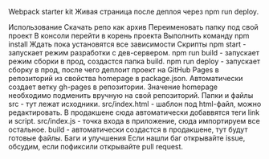 Webpack starter kit Живая страница после деплоя через npm run deploy.

Использование Скачать репо как архив Переименовать папку под свой проект В
консоли перейти в корень проекта Выполнить команду npm install Ждать пока
установятся все зависимости Скрипты npm start - запускает режим разработки с
дев-сервером. npm run build - запускает режим сборки в прод, создастся папка
build. npm run deploy - запускает сборку в прод, после чего деплоит проект на
GitHub Pages в репозиторий из свойства homepage в package.json. Автоматически
создает ветку gh-pages в репозитории. Значение homepage необходимо подменить
вручную на свой репозиторий. Папки и файлы src - тут лежат исходники.
src/index.html - шаблон под html-файл, можно редактировать. В продакшене сюда
автоматически добаввятся теги link и script. src/index.js - точка входа в
приложение, сюда импортируем все остальное. build - автоматически создастся в
продакшене, тут будут готовые файлы. Баги и улучшения Если нашли баг открывайте
issue, обсудим, если пофиксили открывайте pull request.
